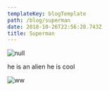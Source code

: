 ```yaml
---
templateKey: blogTemplate
path: /blog/superman
date: 2018-10-26T22:56:28.743Z
title: Superman
---
```

![null](/assets/dc1.jpeg)

he is an alien he is cool

![ww](/assets/dc4.jpeg)
